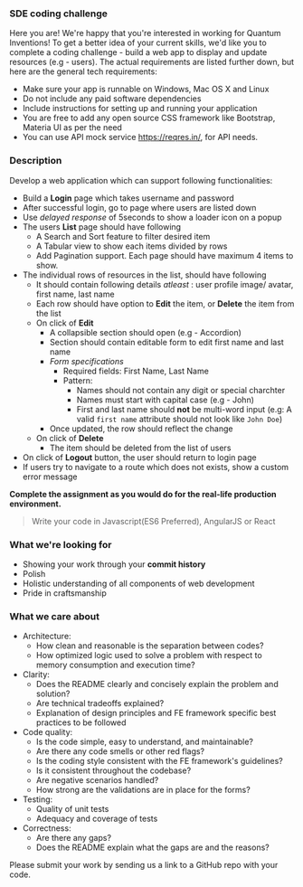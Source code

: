 ### SDE coding challenge

Here you are! We're happy that you're interested in working for Quantum Inventions! 
To get a better idea of your current skills, we'd like you to complete a coding challenge - build a web app to display and update resources (e.g - users). 
The actual requirements are listed further down, but here are the general tech requirements:
- Make sure your app is runnable on Windows, Mac OS X and Linux
- Do not include any paid software dependencies
- Include instructions for setting up and running your application
- You are free to add any open source CSS framework like Bootstrap, Materia UI as per the need
- You can use API mock service https://reqres.in/, for API needs. 


### Description 

Develop a web application which can support following functionalities:
- Build a **Login** page which takes username and password
- After successful login, go to page where users are listed down
- Use *delayed response* of 5seconds to show a loader icon on a popup
- The users **List** page should have following 
	- A Search and Sort feature to filter desired item
  - A Tabular view to show each items divided by rows
  - Add Pagination support. Each page should have maximum 4 items to show.
- The individual rows of resources in the list, should have following
	- It should contain following details _atleast_ : user profile image/ avatar, first name, last name
	- Each row should have option to **Edit** the item, or **Delete** the item from the list
	- On click of **Edit**
		- A collapsible section should open (e.g - Accordion)
		- Section should contain editable form to edit first name and last name
		- *Form specifications*
			- Required fields: First Name, Last Name
			- Pattern: 
				* Names should not contain any digit or special charchter
				* Names must start with capital case (e.g - John)
				* First and last name should **not** be multi-word input (e.g: A valid `first name` attribute should not look like `John Doe`)
		- Once updated, the row should reflect the change
	- On click of **Delete**
		- The item should be deleted from the list of users
- On click of **Logout** button, the user should return to login page	
- If users try to navigate to a route which does not exists, show a custom error message


**Complete the assignment as you would do for the real-life production environment.**
> Write your code in Javascript(ES6 Preferred), AngularJS or React


### What we're looking for
- Showing your work through your **commit history**
- Polish
- Holistic understanding of all components of web development
- Pride in craftsmanship

### What we care about
- Architecture:
    - How clean and reasonable is the separation between codes?
    - How optimized logic used to solve a problem with respect to memory consumption and execution time?
- Clarity: 
    - Does the README clearly and concisely explain the problem and solution? 
    - Are technical tradeoffs explained?
    - Explanation of design principles and FE framework specific best practices to be followed
- Code quality: 
    - Is the code simple, easy to understand, and maintainable?
    - Are there any code smells or other red flags? 
    - Is the coding style consistent with the FE framework's guidelines? 
    - Is it consistent throughout the codebase?
    - Are negative scenarios handled?
    - How strong are the validations are in place for the forms?
- Testing:
    - Quality of unit tests
    - Adequacy and coverage of tests
- Correctness: 
    - Are there any gaps?
    - Does the README explain what the gaps are and the reasons?

Please submit your work by sending us a link to a GitHub repo with your code.
